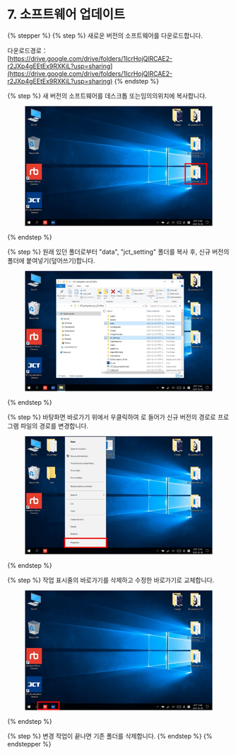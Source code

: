 # 7. 소프트웨어 업데이트

{% stepper %}
{% step %}
새로운 버전의 소프트웨어를 다운로드합니다.

다운로드경로：\
[https://drive.google.com/drive/folders/1IcrHojQlRCAE2-r2JXp4gEEtEx9RXKiL?usp=sharing](https://drive.google.com/drive/folders/1IcrHojQlRCAE2-r2JXp4gEEtEx9RXKiL?usp=sharing)
{% endstep %}

{% step %}
새 버전의 소프트웨어를 데스크톱 또는임의의위치에 복사합니다.

<figure><img src="chapter6/img/section6_1.jpg" alt=""><figcaption></figcaption></figure>
{% endstep %}

{% step %}
원래 있던 폴더로부터 "data", "jct\_setting" 폴더를 복사 후, 신규 버전의 폴더에 붙여넣기(덮어쓰기)합니다.

<figure><img src="chapter6/img/section6_2.jpg" alt=""><figcaption></figcaption></figure>
{% endstep %}

{% step %}
바탕화면 바로가기 위에서 우클릭하여 로 들어가 신규 버전의 경로로 프로그램 파일의 경로를 변경합니다.

<figure><img src="chapter6/img/section6_3.jpg" alt=""><figcaption></figcaption></figure>
{% endstep %}

{% step %}
작업 표시줄의 바로가기를 삭제하고 수정한 바로가기로 교체합니다.

<figure><img src="chapter6/img/section6_4.jpg" alt=""><figcaption></figcaption></figure>
{% endstep %}

{% step %}
변경 작업이 끝나면 기존 폴더를 삭제합니다.
{% endstep %}
{% endstepper %}
